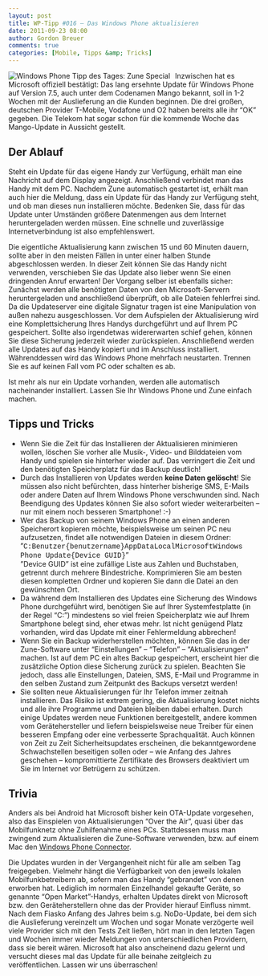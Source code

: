 ```yaml
---
layout: post
title: WP-Tipp #016 – Das Windows Phone aktualisieren
date: 2011-09-23 08:00
author: Gordon Breuer
comments: true
categories: [Mobile, Tipps &amp; Tricks]
---
```

<p><img style="margin: 0px 10px 0px 0px; display: inline; float: left" title="" alt="Windows Phone Tipp des Tages: Zune Special" align="left" src="http://anheledirwp.blob.core.windows.net/wordpress/2011/09/zune3.png" /></p>  <p>Inzwischen hat es Microsoft offiziell bestätigt: Das lang ersehnte Update für Windows Phone auf Version 7.5, auch unter dem Codenamen Mango bekannt, soll in 1-2 Wochen mit der Auslieferung an die Kunden beginnen. Die drei großen, deutschen Provider T-Mobile, Vodafone und O2 haben bereits alle ihr “OK” gegeben. Die Telekom hat sogar schon für die kommende Woche das Mango-Update in Aussicht gestellt.</p>  <h2>Der Ablauf</h2>  <p>Steht ein Update für das eigene Handy zur Verfügung, erhält man eine Nachricht auf dem Display angezeigt. Anschließend verbindet man das Handy mit dem PC. Nachdem Zune automatisch gestartet ist, erhält man auch hier die Meldung, dass ein Update für das Handy zur Verfügung steht, und ob man dieses nun installieren möchte. Bedenken Sie, dass für das Update unter Umständen größere Datenmengen aus dem Internet heruntergeladen werden müssen. Eine schnelle und zuverlässige Internetverbindung ist also empfehlenswert.</p>  <p>Die eigentliche Aktualisierung kann zwischen 15 und 60 Minuten dauern, sollte aber in den meisten Fällen in unter einer halben Stunde abgeschlossen werden. In dieser Zeit können Sie das Handy nicht verwenden, verschieben Sie das Update also lieber wenn Sie einen dringenden Anruf erwarten! Der Vorgang selber ist ebenfalls sicher: Zunächst werden alle benötigten Daten von den Microsoft-Servern heruntergeladen und anschließend überprüft, ob alle Dateien fehlerfrei sind. Da die Updateserver eine digitale Signatur tragen ist eine Manipulation von außen nahezu ausgeschlossen. Vor dem Aufspielen der Aktualisierung wird eine Komplettsicherung Ihres Handys durchgeführt und auf Ihrem PC gespeichert. Sollte also irgendetwas widererwarten schief gehen, können Sie diese Sicherung jederzeit wieder zurückspielen. Anschließend werden alle Updates auf das Handy kopiert und im Anschluss installiert. Währenddessen wird das Windows Phone mehrfach neustarten. Trennen Sie es auf keinen Fall vom PC oder schalten es ab.</p>  <p>Ist mehr als nur ein Update vorhanden, werden alle automatisch nacheinander installiert. Lassen Sie Ihr Windows Phone und Zune einfach machen.</p>  <h2>Tipps und Tricks</h2>  <ul>   <li>Wenn Sie die Zeit für das Installieren der Aktualisieren minimieren wollen, löschen Sie vorher alle Musik-, Video- und Bilddateien vom Handy und spielen sie hinterher wieder auf. Das verringert die Zeit und den benötigten Speicherplatz für das Backup deutlich!</li>    <li>Durch das Installieren von Updates werden <strong>keine Daten gelöscht</strong>! Sie müssen also nicht befürchten, dass hinterher bisherige SMS, E-Mails oder andere Daten auf Ihrem Windows Phone verschwunden sind. Nach Beendigung des Updates können Sie also sofort wieder weiterarbeiten – nur mit einem noch besseren Smartphone! :-)</li>    <li>Wer das Backup von seinem Windows Phone an einen anderen Speicherort kopieren möchte, beispielsweise um seinen PC neu aufzusetzen, findet alle notwendigen Dateien in diesem Ordner:     <br />”<font face="Courier New">C:Benutzer{benutzername}AppDataLocalMicrosoftWindows Phone Update{Device GUID}</font>”      <br />”Device GUID” ist eine zufällige Liste aus Zahlen und Buchstaben, getrennt durch mehrere Bindestriche. Komprimieren Sie am besten diesen kompletten Ordner und kopieren Sie dann die Datei an den gewünschten Ort.</li>    <li>Da während dem Installieren des Updates eine Sicherung des Windows Phone durchgeführt wird, benötigen Sie auf Ihrer Systemfestplatte (in der Regel “C:”) mindestens so viel freien Speicherplatz wie auf Ihrem Smartphone belegt sind, eher etwas mehr. Ist nicht genügend Platz vorhanden, wird das Update mit einer Fehlermeldung abbrechen!</li>    <li>Wenn Sie ein Backup widerherstellen möchten, können Sie das in der Zune-Software unter “Einstellungen” – “Telefon” – “Aktualisierungen” machen. Ist auf dem PC ein altes Backup gespeichert, erscheint hier die zusätzliche Option diese Sicherung zurück zu spielen. Beachten Sie jedoch, dass alle Einstellungen, Dateien, SMS, E-Mail und Programme in den selben Zustand zum Zeitpunkt des Backups versetzt werden!</li>    <li>Sie sollten neue Aktualisierungen für Ihr Telefon immer zeitnah installieren. Das Risiko ist extrem gering, die Aktualisierung kostet nichts und alle ihre Programme und Dateien bleiben dabei erhalten. Durch einige Updates werden neue Funktionen bereitgestellt, andere kommen vom Gerätehersteller und liefern beispielsweise neue Treiber für einen besseren Empfang oder eine verbesserte Sprachqualität. Auch können von Zeit zu Zeit Sicherheitsupdates erscheinen, die bekanntgewordene Schwachstellen beseitigen sollen oder – wie Anfang des Jahres geschehen – kompromittierte Zertifikate des Browsers deaktiviert um Sie im Internet vor Betrügern zu schützen.</li> </ul>  <h2>Trivia</h2>  <p>Anders als bei Android hat Microsoft bisher kein OTA-Update vorgesehen, also das Einspielen von Aktualisierungen “Over the Air”, quasi über das Mobilfunknetz ohne Zuhilfenahme eines PCs. Stattdessen muss man zwingend zum Aktualisieren die Zune-Software verwenden, bzw. auf einem Mac den <a href="/post/2011/09/19/WP7-Tipp-012-%E2%80%93-Wozu-die-Zune-Software.aspx">Windows Phone Connector</a>.</p>  <p>Die Updates wurden in der Vergangenheit nicht für alle am selben Tag freigegeben. Vielmehr hängt die Verfügbarkeit von den jeweils lokalen Mobilfunkbetreibern ab, sofern man das Handy “gebrandet” von denen erworben hat. Lediglich im normalen Einzelhandel gekaufte Geräte, so genannte “Open Market”-Handys, erhalten Updates direkt von Microsoft bzw. den Geräteherstellern ohne das der Provider hierauf Einfluss nimmt. Nach dem Fiasko Anfang des Jahres beim s.g. NoDo-Update, bei dem sich die Auslieferung vereinzelt um Wochen und sogar Monate verzögerte weil viele Provider sich mit den Tests Zeit ließen, hört man in den letzten Tagen und Wochen immer wieder Meldungen von unterschiedlichen Providern, dass sie bereit wären. Microsoft hat also anscheinend dazu gelernt und versucht dieses mal das Update für alle beinahe zeitgleich zu veröffentlichen. Lassen wir uns überraschen!</p>
